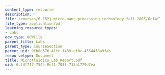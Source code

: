 ```yaml
---
content_type: resource
description: ''
file: /courses/6-152j-micro-nano-processing-technology-fall-2005/6cf4f71775440ef1705f713a1779d7ea_Microfluidics_Lab_Report.pdf
file_type: application/pdf
learning_resource_types:
- Labs
ocw_type: OCWFile
parent_title: Labs
parent_type: CourseSection
parent_uid: 9fb8e576-41fc-f439-ef0c-45644f8a9fab
resourcetype: Document
title: Microfluidics_Lab_Report.pdf
uid: 6cf4f717-7544-0ef1-705f-713a1779d7ea
---
```


